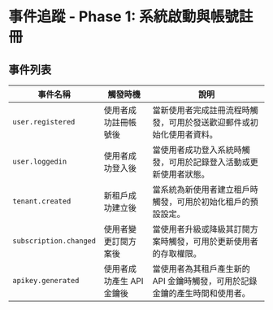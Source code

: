 # 事件追蹤 - Phase 1: 系統啟動與帳號註冊

## 事件列表

| 事件名稱 | 觸發時機 | 說明 |
| --- | --- | --- |
| `user.registered` | 使用者成功註冊帳號後 | 當新使用者完成註冊流程時觸發，可用於發送歡迎郵件或初始化使用者資料。 |
| `user.loggedin` | 使用者成功登入後 | 當使用者成功登入系統時觸發，可用於記錄登入活動或更新使用者狀態。 |
| `tenant.created` | 新租戶成功建立後 | 當系統為新使用者建立租戶時觸發，可用於初始化租戶的預設設定。 |
| `subscription.changed` | 使用者變更訂閱方案後 | 當使用者升級或降級其訂閱方案時觸發，可用於更新使用者的存取權限。 |
| `apikey.generated` | 使用者成功產生 API 金鑰後 | 當使用者為其租戶產生新的 API 金鑰時觸發，可用於記錄金鑰的產生時間和使用者。 |


